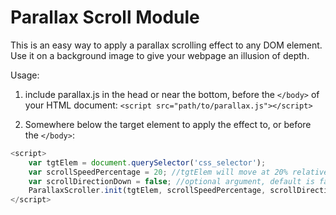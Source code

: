 # Parallax Scroll Module

This is an easy way to apply a parallax scrolling effect to any DOM element.  Use it on a background image to give your webpage an illusion of depth.

Usage:
1. include parallax.js in the head or near the bottom, before the `</body>` of your HTML document:
`<script src="path/to/parallax.js"></script>`  

2. Somewhere below the target element to apply the effect to, or before the `</body>`:

```javascript
<script>
    var tgtElem = document.querySelector('css_selector');
    var scrollSpeedPercentage = 20; //tgtElem will move at 20% relative to normal scroll speed.
    var scrollDirectionDown = false; //optional argument, default is false.  Shown here for clarity.
    ParallaxScroller.init(tgtElem, scrollSpeedPercentage, scrollDirectionDown);
</script>
```
